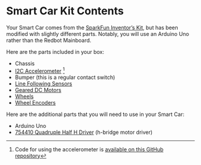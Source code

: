 # Smart Car Kit Contents

Your Smart Car comes from the [SparkFun Inventor’s Kit](https://www.sparkfun.com/products/12649), but has been modified with slightly different parts. Notably, you will use an Arduino Uno rather than the Redbot Mainboard.

Here are the parts included in your box:

- Chassis
- [I2C Accelerometer](https://www.sparkfun.com/products/12589) [^1]
- Bumper (this is a regular contact switch)
- [Line Following Sensors](https://www.sparkfun.com/products/11769)
- [Geared DC Motors](https://www.sparkfun.com/products/13302)
- [Wheels](https://www.sparkfun.com/products/13259)
- [Wheel Encoders](https://www.sparkfun.com/products/12629)

Here are the additional parts that you will need to use in your Smart Car:
- Arduino Uno
- [754410 Quadruple Half H Driver](https://doctor-pasquale.com/wp-content/uploads/2017/05/754410-QUAD-HALF-H-DRIVER.pdf) (h-bridge motor driver)

[^1]: Code for using the accelerometer is [available on this GitHub repository](https://github.com/DoctorPCOD/DoctorPCOD/blob/0585ea07cd37a555d7ef3e248deb2fb208c21c19/smart-car/i2c_accelerometer.ino)
